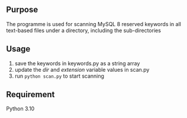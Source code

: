 ## Purpose
The programme is used for scanning MySQL 8 reserved keywords in all text-based files under a directory, including the sub-directories

## Usage
1. save the keywords in keywords.py as a string array
2. update the *dir* and *extension* variable values in scan.py
3. run `python scan.py` to start scanning

## Requirement
Python 3.10
